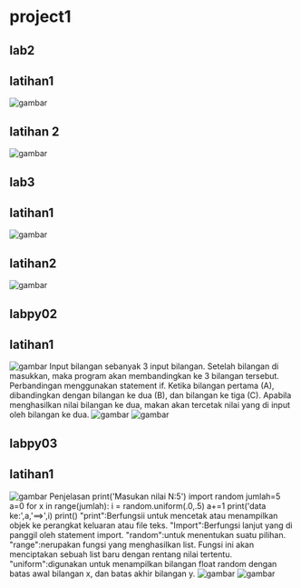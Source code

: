 # project1
## lab2 
## latihan1
![gambar](lab/labpy2_latihan1.jpeg)
## latihan 2
![gambar](lab/labpy2_latihan2.jpeg)
## lab3
## latihan1
![gambar](lab/laby3_latihan1.jpeg)
## latihan2
![gambar](lab/labpy3_latihan2.jpeg)
## labpy02
## latihan1
![gambar](lab/labpy02.jpeg)
Input bilangan sebanyak 3 input bilangan.
Setelah bilangan di masukkan, maka program akan membandingkan ke 3 bilangan tersebut.
Perbandingan menggunakan statement if.
Ketika bilangan pertama (A), dibandingkan dengan bilangan ke dua (B), dan bilangan ke tiga (C). Apabila menghasilkan nilai bilangan ke dua, makan akan tercetak nilai yang di input oleh bilangan ke dua.
![gambar](lab/labpy2_latihan1.jpeg)
![gambar](lab/labpy2_latihan2.jpeg)
## labpy03
## latihan1
![gambar](lab/labpy03.jpeg)
Penjelasan
print('Masukan nilai N:5')
import random
jumlah=5
a=0
for x in range(jumlah):
i = random.uniform(.0,.5)
a+=1
print('data ke:',a,'==>',i)
print()
"print":Berfungsii untuk mencetak atau menampilkan objek ke perangkat keluaran atau file teks.
"Import":Berfungsi lanjut yang di panggil oleh statement import.
"random":untuk menentukan suatu pilihan.
"range":nerupakan fungsi yang menghasilkan list. Fungsi ini akan menciptakan sebuah list baru dengan rentang nilai tertentu.
"uniform":digunakan untuk menampilkan bilangan float random dengan batas awal bilangan x, dan batas akhir bilangan y.
![gambar](lab/laby3_latihan1.jpeg)
![gambar](lab/labpy3_latihan2.jpeg)





